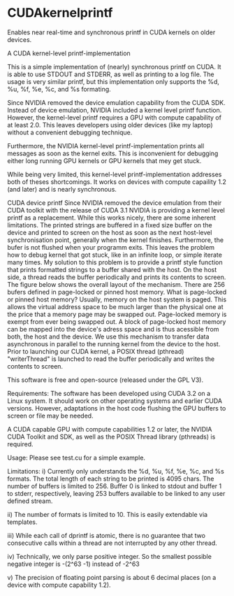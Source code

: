 CUDAkernelprintf
================

Enables near real-time and synchronous printf in CUDA kernels on older devices.

A CUDA kernel-level printf-implementation

This is a simple implementation of (nearly) synchronous printf on CUDA. It is able
to use STDOUT and STDERR, as well as printing to a log file. The usage is very similar
printf, but this implementation only supports the %d, %u, %f, %e, %c, and %s formating.

Since NVIDIA removed the device emulation capability from the CUDA SDK. Instead of device emulation, NVIDIA included a kernel level printf function.
However, the kernel-level printf requires a GPU with compute capability of at least 2.0. This leaves developers using older devices (like my laptop)
without a convenient debugging technique.

Furthermore, the NVIDIA kernel-level printf-implementation prints all messages as soon as the kernel exits. This is inconvenient for debugging
either long running GPU kernels or GPU kernels that mey get stuck.

While being very limited, this kernel-level printf-implementation addresses both of theses shortcomings. It works on devices with compute capaility 1.2
(and later) and is nearly synchronous.

CUDA device printf Since NVIDIA removed the device emulation from their CUDA
toolkit with the release of CUDA 3.1 NVIDIA is providing a kernel level printf
as a replacement. While this works nicely, there are some inherent limitations.
The printed strings are buffered in a fixed size buffer on the device and
printed to screen on the host as soon as the next host-level synchronisation
point, generally when the kernel finishes. Furthermore, the bufer is not
flushed when your programm exits. This leaves the problem how to debug kernel
that got stuck, like in an infinite loop, or simple iterate many times. My
solution to this problem is to provide a printf style function that prints
formatted strings to a buffer shared with the host. On the host side, a thread
reads the buffer periodically and prints its contents to screen. The figure
below shows the overall layout of the mechanism. There are 256 bufers defined
in page-locked or pinned host memory. What is page-locked or pinned host
memory? Usually, memory on the host system is paged. This allows the virtual
address space to be much larger than the physical one at the price that a
memory page may be swapped out. Page-locked memory is exempt from ever being
swapped out. A block of page-locked host memory can be mapped into the device's
adress space and is thus acessible from both, the host and the device. We use
this mechanism to transfer data asynchronous in parallel to the running kernel
from the device to the host. Prior to launching our CUDA kernel, a POSIX thread
(pthread) "writerThread" is launched to read the buffer periodically and writes
the contents to screen.


This software is free and open-source (released under the GPL V3).


Requirements:
The software has been developed using CUDA 3.2 on a Linux system. It should
work on other operating systems and earlier CUDA versions. However, adaptations
in the host code flushing the GPU buffers to screen or file may be needed.

A CUDA capable GPU with compute capabilities 1.2 or later, the NVIDIA CUDA
Toolkit and SDK, as well as the POSIX Thread library (pthreads) is required.


Usage:
Please see test.cu for a simple example.


Limitations:
i) Currently only understands the %d, %u, %f, %e, %c, and %s formats. The total length
of each string to be printed is 4095 chars. The number of buffers is limited to 256.
Buffer 0 is linked to stdout and buffer 1 to stderr, respectively, leaving 253
buffers available to be linked to any user defined stream.

ii) The number of formats is limited to 10. This is easily extendable via templates.

iii) While each call of dprintf is atomic, there is no guarantee that two consecutive
calls within a thread are not interrupted by any other thread.

iv) Technically, we only parse positive integer. So the smallest possible negative integer
is -(2^63 -1) instead of -2^63

v) The precision of floating point parsing is about 6 decimal places (on a device with
compute capability 1.2).

